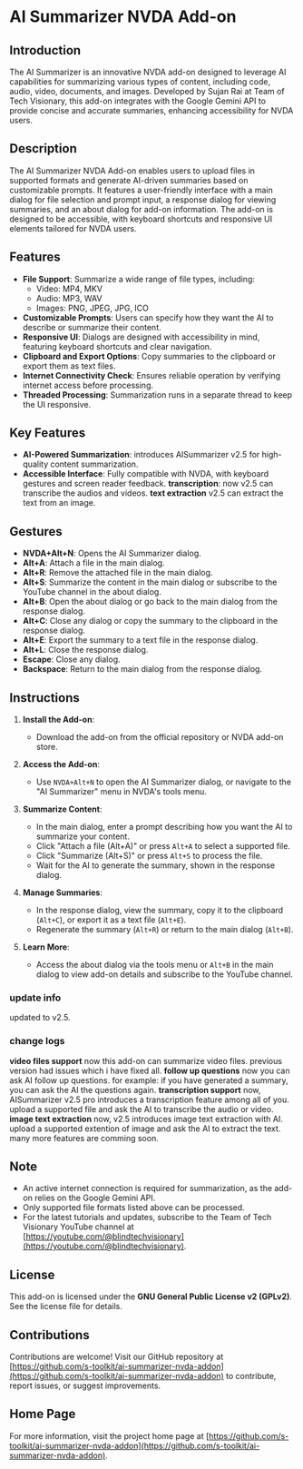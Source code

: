 # AI Summarizer NVDA Add-on

## Introduction
The AI Summarizer is an innovative NVDA add-on designed to leverage AI capabilities for summarizing various types of content, including code, audio, video, documents, and images. Developed by Sujan Rai at Team of Tech Visionary, this add-on integrates with the Google Gemini API to provide concise and accurate summaries, enhancing accessibility for NVDA users.

## Description
The AI Summarizer NVDA Add-on enables users to upload files in supported formats and generate AI-driven summaries based on customizable prompts. It features a user-friendly interface with a main dialog for file selection and prompt input, a response dialog for viewing summaries, and an about dialog for add-on information. The add-on is designed to be accessible, with keyboard shortcuts and responsive UI elements tailored for NVDA users.

## Features
- **File Support**: Summarize a wide range of file types, including:
  - Video: MP4, MKV
  - Audio: MP3, WAV
  - Images: PNG, JPEG, JPG, ICO
- **Customizable Prompts**: Users can specify how they want the AI to describe or summarize their content.
- **Responsive UI**: Dialogs are designed with accessibility in mind, featuring keyboard shortcuts and clear navigation.
- **Clipboard and Export Options**: Copy summaries to the clipboard or export them as text files.
- **Internet Connectivity Check**: Ensures reliable operation by verifying internet access before processing.
- **Threaded Processing**: Summarization runs in a separate thread to keep the UI responsive.

## Key Features
- **AI-Powered Summarization**: introduces AISummarizer v2.5 for high-quality content summarization.
- **Accessible Interface**: Fully compatible with NVDA, with keyboard gestures and screen reader feedback.
**transcription**: now v2.5 can transcribe the audios and videos.
**text extraction** v2.5 can extract the text from an image.

## Gestures
- **NVDA+Alt+N**: Opens the AI Summarizer dialog.
- **Alt+A**: Attach a file in the main dialog.
- **Alt+R**: Remove the attached file in the main dialog.
- **Alt+S**: Summarize the content in the main dialog or subscribe to the YouTube channel in the about dialog.
- **Alt+B**: Open the about dialog or go back to the main dialog from the response dialog.
- **Alt+C**: Close any dialog or copy the summary to the clipboard in the response dialog.
- **Alt+E**: Export the summary to a text file in the response dialog.
- **Alt+L**: Close the response dialog.
- **Escape**: Close any dialog.
- **Backspace**: Return to the main dialog from the response dialog.

## Instructions
1. **Install the Add-on**:
   - Download the add-on from the official repository or NVDA add-on store.

2. **Access the Add-on**:
   - Use `NVDA+Alt+N` to open the AI Summarizer dialog, or navigate to the "AI Summarizer" menu in NVDA's tools menu.

3. **Summarize Content**:
   - In the main dialog, enter a prompt describing how you want the AI to summarize your content.
   - Click "Attach a file (Alt+A)" or press `Alt+A` to select a supported file.
   - Click "Summarize (Alt+S)" or press `Alt+S` to process the file.
   - Wait for the AI to generate the summary, shown in the response dialog.

4. **Manage Summaries**:
   - In the response dialog, view the summary, copy it to the clipboard (`Alt+C`), or export it as a text file (`Alt+E`).
   - Regenerate the summary (`Alt+R`) or return to the main dialog (`Alt+B`).

5. **Learn More**:
   - Access the about dialog via the tools menu or `Alt+B` in the main dialog to view add-on details and subscribe to the YouTube channel.

### update info
updated to v2.5.

### change logs
**video files support**
now this add-on can summarize video files.
previous version had issues which i have fixed all.
**follow up questions**
now you can ask AI follow up questions.
for example: if you have generated a summary, you can ask the AI the questions again.
**transcription support**
now, AISummarizer v2.5 pro introduces a transcription feature among all of you.
upload a supported file and ask the AI to transcribe the audio or video.
**image text extraction**
now, v2.5 introduces image text extraction with AI.
upload a supported extention of image and ask the AI to extract the text.
many more features are comming soon.

## Note
- An active internet connection is required for summarization, as the add-on relies on the Google Gemini API.
- Only supported file formats listed above can be processed.
- For the latest tutorials and updates, subscribe to the Team of Tech Visionary YouTube channel at [https://youtube.com/@blindtechvisionary](https://youtube.com/@blindtechvisionary).

## License
This add-on is licensed under the **GNU General Public License v2 (GPLv2)**. See the license file for details.

## Contributions
Contributions are welcome! Visit our GitHub repository at [https://github.com/s-toolkit/ai-summarizer-nvda-addon](https://github.com/s-toolkit/ai-summarizer-nvda-addon) to contribute, report issues, or suggest improvements.

## Home Page
For more information, visit the project home page at [https://github.com/s-toolkit/ai-summarizer-nvda-addon](https://github.com/s-toolkit/ai-summarizer-nvda-addon).